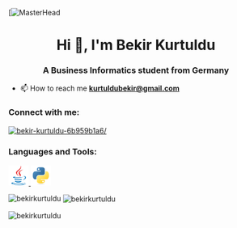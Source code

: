[![MasterHead]([https://www.google.com/imgres?q=background%20pictures%20informatics&imgurl=http%3A%2F%2Fwww.itnonline.com%2Fsites%2Fdefault%2Ffiles%2Ffield%2Fimage%2FITN%2520SIIMcmimi_section_1_600_x_209.jpeg&imgrefurl=https%3A%2F%2Fwww.itnonline.com%2Farticle%2Fsociety-imaging-informatics-medicine-siim-announces-cmimi23-program&docid=2oEEAKhs_32IkM&tbnid=nZmxvOcRsAh6PM&vet=12ahUKEwiXttz7krWFAxUN1QIHHf8nDd0QM3oECGIQAA..i&w=600&h=209&hcb=2&ved=2ahUKEwiXttz7krWFAxUN1QIHHf8nDd0QM3oECGIQAA](https://www.google.com/imgres?q=background%20pictures%20informatics&imgurl=https%3A%2F%2Fwww.vdh.virginia.gov%2Fcontent%2Fuploads%2Fsites%2F3%2F2021%2F10%2FDIIS-Technology-Image.jpg&imgrefurl=https%3A%2F%2Fwww.vdh.virginia.gov%2Fepidemiology%2Fdiis%2F&docid=bZYdWiTFZKIxqM&tbnid=Atde31R_Id4oqM&vet=12ahUKEwiXttz7krWFAxUN1QIHHf8nDd0QM3oECDkQAA..i&w=561&h=240&hcb=2&ved=2ahUKEwiXttz7krWFAxUN1QIHHf8nDd0QM3oECDkQAA))



<h1 align="center">Hi 👋, I'm Bekir Kurtuldu</h1>
<h3 align="center">A Business Informatics student from Germany</h3>

- 📫 How to reach me **kurtuldubekir@gmail.com**

<h3 align="left">Connect with me:</h3>
<p align="left">
<a href="https://linkedin.com/in/bekir-kurtuldu-6b959b1a6/" target="blank"><img align="center" src="https://raw.githubusercontent.com/rahuldkjain/github-profile-readme-generator/master/src/images/icons/Social/linked-in-alt.svg" alt="bekir-kurtuldu-6b959b1a6/" height="30" width="40" /></a>
</p>

<h3 align="left">Languages and Tools:</h3>
<p align="left"> <a href="https://www.java.com" target="_blank" rel="noreferrer"> <img src="https://raw.githubusercontent.com/devicons/devicon/master/icons/java/java-original.svg" alt="java" width="40" height="40"/> </a> <a href="https://www.python.org" target="_blank" rel="noreferrer"> <img src="https://raw.githubusercontent.com/devicons/devicon/master/icons/python/python-original.svg" alt="python" width="40" height="40"/> </a> </p>

<p><img align="left" src="https://github-readme-stats.vercel.app/api/top-langs?username=bekirkurtuldu&show_icons=true&locale=en&layout=compact" alt="bekirkurtuldu" /></p>

<p>&nbsp;<img align="center" src="https://github-readme-stats.vercel.app/api?username=bekirkurtuldu&show_icons=true&locale=en" alt="bekirkurtuldu" /></p>

<p><img align="center" src="https://github-readme-streak-stats.herokuapp.com/?user=bekirkurtuldu&" alt="bekirkurtuldu" /></p>
